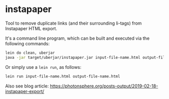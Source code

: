 # instapaper
Tool to remove duplicate links (and their surrounding li-tags) from Instapaper HTML export.

It's a command line program, which can be built and executed via the following commands:

```sh
lein do clean, uberjar
java -jar target/uberjar/instapaper.jar input-file-name.html output-file-name.html
```

Or simply use a `lein run`, as follows:
```sh
lein run input-file-name.html output-file-name.html
```

Also see blog article: https://photonsphere.org/posts-output/2019-02-18-instapaper-export/
